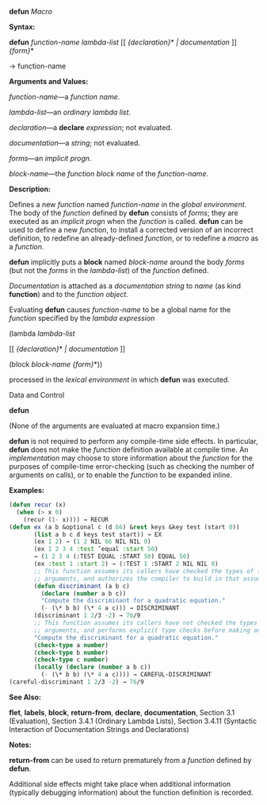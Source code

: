 **defun** *Macro* 



**Syntax:** 



**defun** *function-name lambda-list* [[ *\{declaration\}*\* *| documentation* ]] *\{form\}*\* 



→ function-name 



**Arguments and Values:** 



*function-name*—a *function name*. 



*lambda-list*—an *ordinary lambda list*. 



*declaration*—a **declare** *expression*; not evaluated. 



*documentation*—a *string*; not evaluated. 



*forms*—an *implicit progn*. 



*block-name*—the *function block name* of the *function-name*. 



**Description:** 



Defines a new *function* named *function-name* in the *global environment*. The body of the *function* defined by **defun** consists of *forms*; they are executed as an *implicit progn* when the *function* is called. **defun** can be used to define a new *function*, to install a corrected version of an incorrect definition, to redefine an already-defined *function*, or to redefine a *macro* as a *function*. 



**defun** implicitly puts a **block** named *block-name* around the body *forms* (but not the *forms* in the *lambda-list*) of the *function* defined. 



*Documentation* is attached as a *documentation string* to *name* (as kind **function**) and to the *function object*. 



Evaluating **defun** causes *function-name* to be a global name for the *function* specified by the *lambda expression* 



(lambda *lambda-list* 



[[ *\{declaration\}*\* *| documentation* ]] 



(block *block-name \{form\}*\*)) 



processed in the *lexical environment* in which **defun** was executed. 



Data and Control 











**defun** 



(None of the arguments are evaluated at macro expansion time.) 



**defun** is not required to perform any compile-time side effects. In particular, **defun** does not make the *function* definition available at compile time. An *implementation* may choose to store information about the *function* for the purposes of compile-time error-checking (such as checking the number of arguments on calls), or to enable the *function* to be expanded inline. 



**Examples:**
```lisp
(defun recur (x) 
  (when (> x 0) 
    (recur (1- x)))) → RECUR 
(defun ex (a b &optional c (d 66) &rest keys &key test (start 0)) 
	   (list a b c d keys test start)) → EX 
	   (ex 1 2) → (1 2 NIL 66 NIL NIL 0) 
	   (ex 1 2 3 4 :test ’equal :start 50) 
	   → (1 2 3 4 (:TEST EQUAL :START 50) EQUAL 50) 
	   (ex :test 1 :start 2) → (:TEST 1 :START 2 NIL NIL 0) 
	   ;; This function assumes its callers have checked the types of the 
	   ;; arguments, and authorizes the compiler to build in that assumption. 
	   (defun discriminant (a b c) 
	     (declare (number a b c)) 
	     "Compute the discriminant for a quadratic equation." 
	     (- (\* b b) (\* 4 a c))) → DISCRIMINANT 
	   (discriminant 1 2/3 -2) → 76/9 
	   ;; This function assumes its callers have not checked the types of the 
	   ;; arguments, and performs explicit type checks before making any assumptions. (defun careful-discriminant (a b c) 
	   "Compute the discriminant for a quadratic equation." 
	   (check-type a number) 
	   (check-type b number) 
	   (check-type c number) 
	   (locally (declare (number a b c)) 
	     (- (\* b b) (\* 4 a c)))) → CAREFUL-DISCRIMINANT 
(careful-discriminant 1 2/3 -2) → 76/9 
```
**See Also:** 



**flet**, **labels**, **block**, **return-from**, **declare**, **documentation**, Section 3.1 (Evaluation), Section 3.4.1 (Ordinary Lambda Lists), Section 3.4.11 (Syntactic Interaction of Documentation Strings and Declarations) 



**Notes:** 



**return-from** can be used to return prematurely from a *function* defined by **defun**. 











Additional side effects might take place when additional information (typically debugging information) about the function definition is recorded. 



